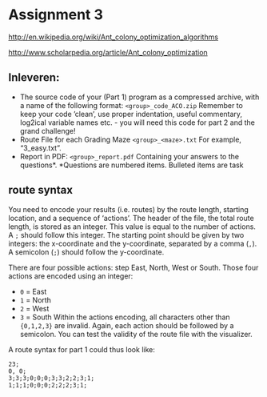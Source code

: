 # Assignment 3

http://en.wikipedia.org/wiki/Ant_colony_optimization_algorithms

http://www.scholarpedia.org/article/Ant_colony_optimization

## Inleveren:

 - The source code of your (Part 1) program as a compressed archive, with a name of the
following format: `<group>_code_ACO.zip`
   Remember to keep your code ’clean’, use proper indentation, useful commentary, log2ical variable names etc. - you will need this code for part 2 and the grand challenge!
 - Route File for each Grading Maze `<group>_<maze>.txt` For example, “3_easy.txt”.
 - Report in PDF:
   `<group>_report.pdf`
   Containing your answers to the questions*. *Questions are numbered items. Bulleted items are task


## route syntax
You need to encode your results (i.e. routes) by the route length, starting location, and a
sequence of ‘actions’.
The header of the file, the total route length, is stored as an integer.
This value is equal to the number of actions. A `;` should follow this integer.
The starting point should be given by two integers: the x-coordinate and the y-coordinate, separated by a comma (`,`). A semicolon (`;`) should follow the y-coordinate.

There are four possible actions: step East, North, West or South. Those four actions are encoded using an integer:

 - `0` = East
 - `1` = North
 - `2` = West
 - `3` = South
Within the actions encoding, all characters other than `{0,1,2,3}` are invalid.
Again, each action should be followed by a semicolon. You can test the validity of the route file with the
visualizer.

A route syntax for part 1 could thus look like:

```
23;
0, 0;
3;3;3;0;0;0;3;3;2;2;3;1;
1;1;1;0;0;0;2;2;2;3;1;
```
